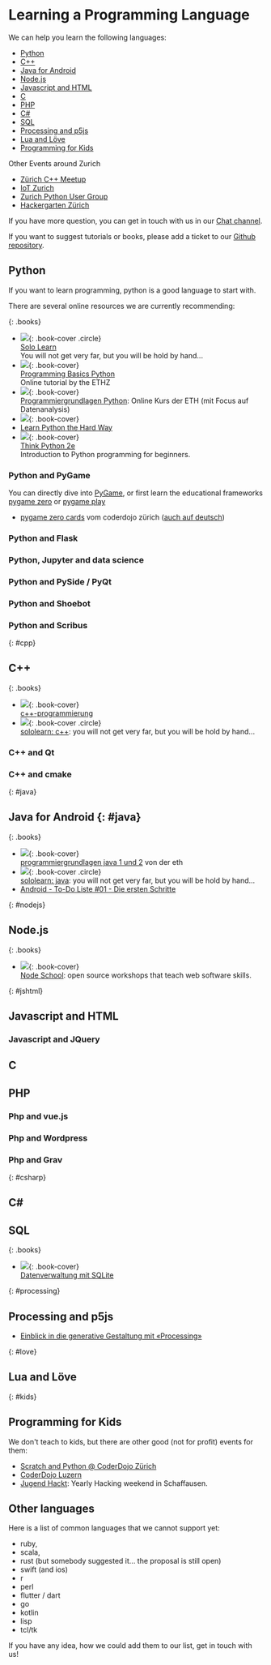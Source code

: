 # Learning a Programming Language

We can help you learn the following languages:

- [Python](#python)
- [C++](#cpp)
- [Java for Android](#java)
- [Node.js](#nodejs)
- [Javascript and HTML](#jshtml)
- [C](#c)
- [PHP](#php)
- [C#](#csharp)
- [SQL](#sql)
- [Processing and p5js](#processing)
- [Lua and Löve](#love)
- [Programming for Kids](#kids)

Other Events around Zurich

- [Zürich C++ Meetup](https://www.meetup.com/Zurich-C-Meetup/)
- [IoT Zurich](https://www.meetup.com/IoT-Zurich/)
- [Zurich Python User Group](https://www.meetup.com/pyzurich/)
- [Hackergarten Zürich](https://www.meetup.com/Hackergarten-Zurich/)


If you have more question, you can get in touch with us in our [Chat channel](http://gitter.im/OpenTechSchool/ZH-Colearning).

If you want to suggest tutorials or books, please add a ticket to our [Github repository](https://github.com/opentechschool-zurich/opentechschool-zurich.github.io/issues).

## Python

If you want to learn programming, python is a good language to start with.

There are several online resources we are currently recommending:

{: .books}
- ![](images/languages/sololearn-python.png){: .book-cover .circle}  
  [Solo Learn](https://www.sololearn.com/course/python/)  
  You will not get very far, but you will be hold by hand...
- ![](images/languages/ethz-python.png){: .book-cover}  
  [Programming Basics Python](https://www.et.ethz.ch/)  
  Online tutorial by the ETHZ
- ![](images/languages/ethz-python.png){: .book-cover}  
  [Programmiergrundlagen Python](https://www.et.ethz.ch/): Online Kurs der ETH (mit Focus auf Datenanalysis)
- ![](images/languages/python-the-hard-way.jpg){: .book-cover}  
- [Learn Python the Hard Way](https://learnpythonthehardway.org/)
- ![](images/languages/think_python2.jpg){: .book-cover}  
  [Think Python 2e](https://greenteapress.com/wp/think-python-2e/)  
  Introduction to Python programming for beginners.

### Python and PyGame

You can directly dive into [PyGame](https://www.pygame.org/news), or first learn the educational frameworks [pygame zero](https://pygame-zero.readthedocs.io/en/stable/) or [pygame play](https://github.com/replit/play)

- [pygame zero cards]() vom coderdojo zürich ([auch auf deutsch]())

### Python and Flask



### Python, Jupyter and data science

### Python and PySide / PyQt

### Python and Shoebot

### Python and Scribus

{: #cpp}
## C++ 

{: .books}
- ![](images/languages/wikibooks-cpp-programmierung.png){: .book-cover}  
  [c++-programmierung](https://de.wikibooks.org/wiki/c%2b%2b-programmierung)
- ![](images/languages/sololearn-cpp.png){: .book-cover .circle}  
  [sololearn: c++](https://www.sololearn.com/course/cplusplus/): you will not get very far, but you will be hold by hand...

### C++ and Qt



### C++ and cmake

{: #java}
## Java for Android {: #java}

{: .books}
- ![](images/languages/ethz-java.png){: .book-cover}  
  [programmiergrundlagen java 1 und 2](https://www.et.ethz.ch/) von der eth
- ![](images/languages/sololearn-java.png){: .book-cover .circle}  
  [sololearn: java](https://www.sololearn.com/course/java/): you will not get very far, but you will be hold by hand...
- [Android - To-Do Liste #01 - Die ersten Schritte](https://www.youtube.com/watch?v=zEs-z8lLO-c)

{: #nodejs}
## Node.js

{: .books}
- ![](images/languages/nodeschool.svg){: .book-cover}  
  [Node School](https://nodeschool.io/): open source workshops that teach web software skills.

{: #jshtml}
## Javascript and HTML

### Javascript and JQuery

## C

## PHP

### Php and vue.js

### Php and Wordpress

### Php and Grav

{: #csharp}
## C#

## SQL

{: .books}
- ![](images/languages/ethz-sqlite.png){: .book-cover}  
  [Datenverwaltung mit SQLite]()

{: #processing}
## Processing and p5js

- [Einblick in die generative Gestaltung mit «Processing»](http://processing.internauta.ch/)

{: #love}
## Lua and Löve

{: #kids}
## Programming for Kids

We don't teach to kids, but there are other good (not for profit) events for them:

- [Scratch and Python @ CoderDojo Zürich](http://coderdojozh.ch/)
- [CoderDojo Luzern](https://coderdojoluzern.ch/)
- [Jugend Hackt](https://jugendhackt.org/events/ch/): Yearly Hacking weekend in Schaffausen.

## Other languages

Here is a list of common languages that we cannot support yet:

- ruby,
- scala,
- rust (but somebody suggested it... the proposal is still open)
- swift (and ios)
- r
- perl
- flutter / dart
- go
- kotlin
- lisp
- tcl/tk

If you have any idea, how we could add them to our list, get in touch with us!
